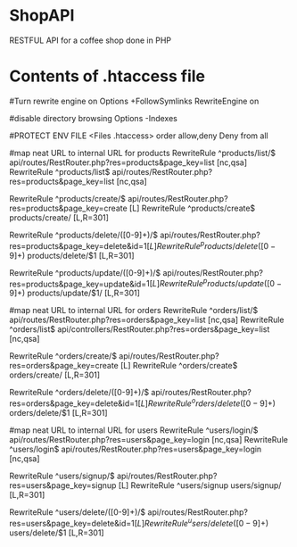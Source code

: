# ShopAPI
RESTFUL API for a coffee shop done in PHP

# Contents of .htaccess file

#Turn rewrite engine on
Options +FollowSymlinks
RewriteEngine on

#disable directory browsing
Options -Indexes

#PROTECT ENV FILE
<Files .htaccess>
order allow,deny
Deny from all
</Files>

#map neat URL to internal URL for products
RewriteRule ^products/list/$   api/routes/RestRouter.php?res=products&page_key=list [nc,qsa]
RewriteRule ^products/list$    api/routes/RestRouter.php?res=products&page_key=list [nc,qsa]

RewriteRule ^products/create/$   api/routes/RestRouter.php?res=products&page_key=create [L]
RewriteRule ^products/create$   products/create/ [L,R=301]

RewriteRule ^products/delete/([0-9]+)/$   api/routes/RestRouter.php?res=products&page_key=delete&id=$1 [L]
RewriteRule ^products/delete([0-9]+)$   products/delete/$1 [L,R=301]

RewriteRule ^products/update/([0-9]+)/$   api/routes/RestRouter.php?res=products&page_key=update&id=$1 [L]
RewriteRule ^products/update([0-9]+)$   products/update/$1/ [L,R=301]


#map neat URL to internal URL for orders
RewriteRule ^orders/list/$   api/routes/RestRouter.php?res=orders&page_key=list [nc,qsa]
RewriteRule ^orders/list$    api/controllers/RestRouter.php?res=orders&page_key=list [nc,qsa]

RewriteRule ^orders/create/$   api/routes/RestRouter.php?res=orders&page_key=create [L]
RewriteRule ^orders/create$    orders/create/ [L,R=301]

RewriteRule ^orders/delete/([0-9]+)/$   api/routes/RestRouter.php?res=orders&page_key=delete&id=$1 [L]
RewriteRule ^orders/delete([0-9]+)$     orders/delete/$1 [L,R=301]


#map neat URL to internal URL for users
RewriteRule ^users/login/$   api/routes/RestRouter.php?res=users&page_key=login [nc,qsa]
RewriteRule ^users/login$    api/routes/RestRouter.php?res=users&page_key=login [nc,qsa]

RewriteRule ^users/signup/$   api/routes/RestRouter.php?res=users&page_key=signup [L]
RewriteRule ^users/signup    users/signup/ [L,R=301]

RewriteRule ^users/delete/([0-9]+)/$   api/routes/RestRouter.php?res=users&page_key=delete&id=$1 [L]
RewriteRule ^users/delete([0-9]+)$     users/delete/$1 [L,R=301]

